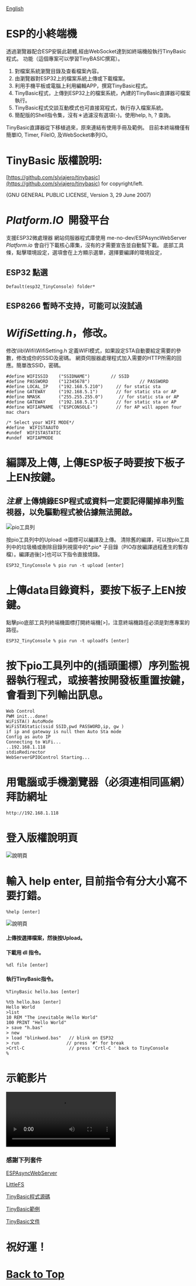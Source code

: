 [English](./README.md)
# ESP的小終端機
透過瀏覽器配合ESP安裝此韌體,經由WebSocket達到如終端機般執行TinyBasic程式。
功能（這個專案可以學習TinyBASIC撰寫）。

1. 對檔案系統瀏覽目錄及查看檔案內容。
2. 由瀏覽器對ESP32上的檔案系統上傳或下載檔案。
3. 利用手機平板或電腦上利用編輯APP，撰寫TinyBasic程式。
4. TinyBasic程式，上傳到ESP32上的檔案系統，內建的TinyBasic直譯器可檔案執行。
5. TinyBasic程式交談互動模式也可直接寫程式，執行存入檔案系統。
6. 簡配版的Shell指令集，沒有＊過濾沒有選項(-)。使用help, h, ? 查詢。

TinyBasic直譯器從下移植過來，原來連結有使用手冊及範例。
目前本終端機僅有簡單IO, Timer, FileIO, 及WebSocket串列IO。

# TinyBasic 版權說明:

 [https://github.com/slviajero/tinybasic](https://github.com/slviajero/tinybasic) for copyright/left.

(GNU GENERAL PUBLIC LICENSE, Version 3, 29 June 2007)

# *Platform.IO*  開發平台
 支援ESP32微處理器
 網站伺服器程式庫使用 me-no-dev/ESPAsyncWebServer
 *Platform.io* 會自行下載核心庫集，沒有的才需要宣告並自動幫下載。
 底部工具條，點擊環境設定，選項會在上方顯示選單，選擇要編譯的環境設定，
## ESP32 點選
```
Default(esp32_TinyConsole) folder*
```

## ESP8266 暫時不支持，可能可以沒試過


# *WifiSetting.h*，修改。


修改\lib\Wifi\WifiSetting.h 定義WIFI模式，如果設定STA自動要給定需要的參數，修改成你的SSID及密碼。
網頁伺服器處理程式加入需要的HTTP所需的回應。簡單改SSID，密碼。
```
#define WIFISSID    ("SSIDNAME")        // SSID
#define PASSWORD    ("12345678")                   // PASSWORD
#define LOCAL_IP    ("192.168.5.210")     // for static sta
#define GATEWAY     ("192.168.5.1")       // for static sta or AP
#define NMASK       ("255.255.255.0")      // for static sta or AP
#define GATEWAY     ("192.168.5.1")       // for static sta or AP
#define WIFIAPNAME  ("ESPCONSOLE-")       // for AP will appen four mac chars

/* Select your WIFI MODE*/
#define  WIFISTAAUTO
#undef  WIFISTASTATIC
#undef  WIFIAPMODE
```
# 編譯及上傳, 上傳ESP板子時要按下板子上EN按鍵。
## *注意* 上傳燒錄ESP程式或資料一定要記得關掉串列監視器，以免驅動程式被佔據無法開啟。
![pio工具列](png/toolbar.png)

  按pio工具列中的Upload ->圖標可以編譯及上傳。
  清除舊的編譯，可以按pio工具列中的垃圾桶或刪除目錄列視窗中的*.pio* 子目錄（PIO存放編譯過程產生的暫存檔）。編譯過後[>]也可以下指令直接燒錄。
```
ESP32_TinyConsole % pio run -t upload [enter]
```

# 上傳data目錄資料，要按下板子上EN按鍵。
 點擊pio底部工具列終端機圖標打開終端機[>]，注意終端機路徑必須是對應專案的路徑。

```
ESP32_TinyConsole % pio run -t uploadfs [enter]
```
# 按下pio工具列中的(插頭圖標）序列監視器執行程式，或接著按開發板重置按鍵，會看到下列輸出訊息。
```
Web Control
PWM init...done!
WiFiSTA() AutoMode 
WiFiSTAStatic(ssid SSID,pwd PASSWORD,ip, gw ) 
if ip and gateway is null then Auto Sta mode
Config as auto IP
Connecting to WiFi...
..192.168.1.118
stdioRedirector
WebServerGPIOControl Starting...
```
# 用電腦或手機瀏覽器（必須連相同區網）拜訪網址 
```
http://192.168.1.118

```
#  登入版權說明頁
![說明頁](png/login.png)

#  輸入 help enter, 目前指令有分大小寫不要打錯。
```
%help [enter]
```
![說明頁](png/help.png)
####  上傳按選擇檔案，然後按Upload。
####  下載用 dl 指令。
```
%dl file [enter]
```
####  執行TinyBasic指令。
```
%TinyBasic hello.bas [enter]
```
```
%tb hello.bas [enter]
Hello World
>list
10 REM "The inevitable Hello World"
100 PRINT "Hello World"
> save "h.bas" 
> new
> load "blinkwod.bas"   // blink on ESP32
> run                  // press '#' for break
>Crtl-C                 // press 'Crtl-C ' back to TinyConsole
%

```
# 示範影片
![操作影片](png/TinyConsole.mov)

### 感謝下列套件
[ESPAsyncWebServer](https://github.com/me-no-dev/ESPAsyncWebServer)

[LittleFS](https://www.arduino.cc/reference/en/libraries/littlefs_esp32/)

[TinyBasic程式源碼](https://github.com/slviajero/tinybasic)

[TinyBasic範例](https://github.com/slviajero/tinybasic/tree/main/examples)

[TinyBasic文件](https://github.com/slviajero/tinybasic/tree/main/docs)

# 祝好運！

# [Back to Top](#)